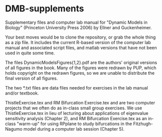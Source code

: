 # DMB-supplements
Supplementary files and computer lab manual for "Dynamic Models in Biology" (Princeton University Press 2006) by Ellner and Guckenheimer. 

Your best moves would be to clone the repository, or grab the whole thing as a zip file. It includes the current R-based version of the computer lab manual and associated script files, and matlab versions that have not been used in quite some time.  

The files DynamicModelsFigures{1,2}.pdf are the authors' original versions of all figures in the book. Many of the figures were redrawn by PUP, which holds copyright on the redrawn figures, so we are unable to distribute the final version of all figures. 

The two *.txt files are data files needed for exercises in the lab manual and/or textbook. 

ThistleExercise.tex and RM Bifurcation Exercise.tex and are two computer projects that we often do as in-class small group exercises. We use ThistleExercise.tex in lieu of lecturing about applications of eigenvalue sensitivity analysis (Chapter 2), and RM Bifurcation Exercise.tex as an in-class "warm-up" for using RPplane to study bifurcations in the Fitzhugh-Nagumo model during a computer lab session (Chapter 5). 